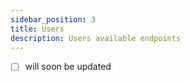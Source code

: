 ```yaml
---
sidebar_position: 3
title: Users
description: Users available endpoints
---
```


- [ ] will soon be updated
